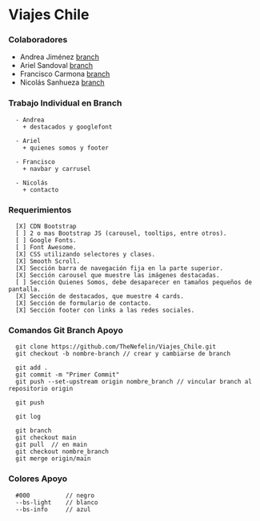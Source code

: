 # Viajes Chile

### Colaboradores

  * Andrea Jiménez [branch](https://github.com/TheNefelin/Viajes_Chile/tree/andrea)
  * Ariel Sandoval [branch](https://github.com)
  * Francisco Carmona [branch](https://github.com/TheNefelin/Viajes_Chile/tree/francisco) 
  * Nicolás Sanhueza [branch](https://github.com/TheNefelin/Viajes_Chile/tree/nicolas) 

### Trabajo Individual en Branch
```
  - Andrea
    + destacados y googlefont

  - Ariel
    + quienes somos y footer

  - Francisco
    + navbar y carrusel

  - Nicolás
    + contacto
```

### Requerimientos
```
  [X] CDN Bootstrap
  [ ] 2 o mas Bootstrap JS (carousel, tooltips, entre otros).
  [ ] Google Fonts.
  [ ] Font Awesome.
  [X] CSS utilizando selectores y clases.
  [X] Smooth Scroll.
  [X] Sección barra de navegación fija en la parte superior.
  [X] Sección carousel que muestre las imágenes destacadas.
  [ ] Sección Quienes Somos, debe desaparecer en tamaños pequeños de pantalla.
  [X] Sección de destacados, que muestre 4 cards.
  [X] Sección de formulario de contacto.
  [X] Sección footer con links a las redes sociales.
```

### Comandos Git Branch Apoyo
```
  git clone https://github.com/TheNefelin/Viajes_Chile.git
  git checkout -b nombre-branch // crear y cambiarse de branch

  git add .
  git commit -m "Primer Commit"
  git push --set-upstream origin nombre_branch // vincular branch al repositorio origin

  git push

  git log

  git branch
  git checkout main
  git pull	// en main
  git checkout nombre_branch
  git merge origin/main
```

### Colores Apoyo
```
  #000          // negro
  --bs-light    // blanco
  --bs-info     // azul
```
